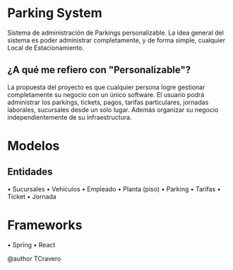 # Parking System

Sistema de administración de Parkings personalizable. La idea general del sistema es poder administrar completamente, y de forma simple, cualquier Local de Estacionamiento.

## ¿A qué me refiero con "Personalizable"?
La propuesta del proyecto es que cualquier persona logre gestionar completamente su negocio con un único software.
El usuario podrá administrar los parkings, tickets, pagos, tarifas particulares, jornadas laborales, sucursales desde un solo lugar.
Además organizar su negocio independientemente de su infraestructura.

# Modelos
## Entidades
  • Sucursales
  • Vehículos
  • Empleado
  • Planta (piso)
  • Parking
  • Tarifas
  • Ticket
  • Jornada
  
# Frameworks
  • Spring
  • React

@author TCravero
